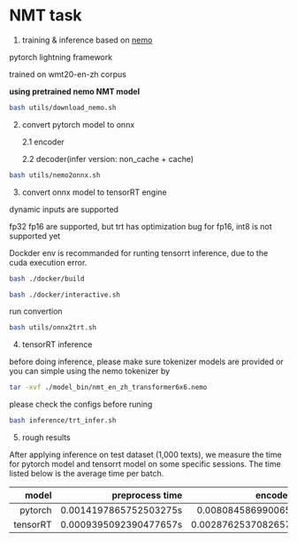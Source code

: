 # NMT task

1. training & inference based on [nemo](https://github.com/NVIDIA/NeMo)

  pytorch lightning framework

  trained on wmt20-en-zh corpus

  **using pretrained nemo NMT model**

```bash
bash utils/download_nemo.sh
```

2. convert pytorch model to onnx

    2.1 encoder

    2.2 decoder(infer version: non_cache + cache)

```bash
bash utils/nemo2onnx.sh
```

3. convert onnx model to tensorRT engine

  dynamic inputs are supported

  fp32 fp16 are supported, but trt has optimization bug for fp16, int8 is not supported yet

  Dockder env is recommanded for runting tensorrt inference, due to the cuda execution error.

```bash
bash ./docker/build
```

```bash
bash ./docker/interactive.sh
```

  run convertion

```bash
bash utils/onnx2trt.sh
```

4. tensorRT inference

  before doing inference, please make sure tokenizer models are provided or you can simple using the nemo tokenizer by 

```bash
tar -xvf ./model_bin/nmt_en_zh_transformer6x6.nemo
```

  please check the configs before runing

```bash
bash inference/trt_infer.sh
```

5. rough results

After applying inference on test dataset (1,000 texts), we measure the time for pytorch model and tensorrt model on some specific sessions. The time listed below is the average time per batch.

|model|preprocess time|encoder time|generator time|postprocess time|total latency|
|---:|---:|---:|---:|---:|---:|
|pytorch|0.0014197865752503275s|0.008084586990065873s|0.41727768997102976s|0.0016448273165151476s|435.9568956270814s|
|tensorRT|0.0009395092390477657s|0.0028762537082657217s|0.20571816717181354s|0.0017853414667770267s|211.64874472934753s|

